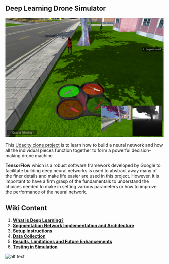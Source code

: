 ## Deep Learning Drone Simulator ##
[image_0]: ./docs/misc/sim_screenshot.png
![alt text][image_0] 

This [Udacity clone project](https://github.com/udacity/RoboND-DeepLearning.git)  is to  learn  how to build a neural network
 and how all the individual pieces function together to form a powerful decision-making drone machine.

**TensorFlow**  which is a robust software framework developed by Google to facilitate building deep neural networks is 
used to abstract away many of the finer details and make life easier are used in this project. However, it is important 
to have a firm grasp of the fundamentals to understand the choices needed to make in setting various parameters or 
how to improve the performance of the neural network.

## Wiki Content
1. [**What is Deep Learning?**](https://github.com/fouliex/DeepLearningDroneSimulator/wiki/1.-What-is-Deep-Learning%3F)
2. [**Segmentation Network Implementation and Architecture**](https://github.com/fouliex/DeepLearningDroneSimulator/wiki/2.-The-Segmentation-Network-and-Architecture)
3. [**Setup Instructions**](https://github.com/fouliex/DeepLearningDroneSimulator/wiki/3.-Setup-Instructions)
4. [**Data Collection**](https://github.com/fouliex/DeepLearningDroneSimulator/wiki/4-.-Data-Collection)
5. [**Results, Limitations and Future Enhancements**](https://github.com/fouliex/DeepLearningDroneSimulator/wiki/5.-Results-and-Limitations) 
6. [**Testing in Simulation**](https://github.com/fouliex/DeepLearningDroneSimulator/wiki/6.-Testing-in-Simulation)

[image_1]: ./misc/FollowMeGif.gif
![alt text][image_1] 
